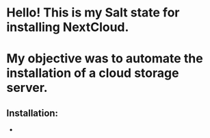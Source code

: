 # Hello! This is my Salt state for installing NextCloud.

# My objective was to automate the installation of a cloud storage server.

## Installation:

*



